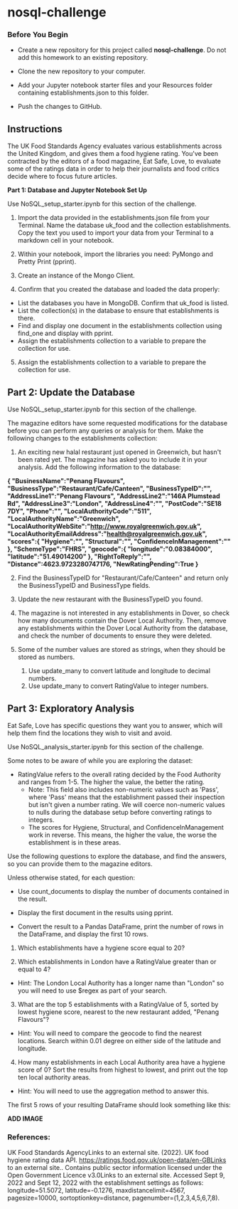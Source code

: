 # nosql-challenge

### Before You Begin
* Create a new repository for this project called **nosql-challenge**. Do not add this homework to an existing repository.

* Clone the new repository to your computer.

* Add your Jupyter notebook starter files and your Resources folder containing establishments.json to this folder.

* Push the changes to GitHub.

## Instructions
The UK Food Standards Agency evaluates various establishments across the United Kingdom, and gives them a food hygiene rating. You've been contracted by the editors of a food magazine, Eat Safe, Love, to evaluate some of the ratings data in order to help their journalists and food critics decide where to focus future articles.

**Part 1: Database and Jupyter Notebook Set Up**

Use NoSQL_setup_starter.ipynb for this section of the challenge.

1. Import the data provided in the establishments.json file from your Terminal. Name the database uk_food and the collection establishments. Copy the text you used to import your data from your Terminal to a markdown cell in your notebook.

2. Within your notebook, import the libraries you need: PyMongo and Pretty Print (pprint).

3. Create an instance of the Mongo Client.

4. Confirm that you created the database and loaded the data properly:

* List the databases you have in MongoDB. Confirm that uk_food is listed.
* List the collection(s) in the database to ensure that establishments is there.
* Find and display one document in the establishments collection using find_one and display with pprint.
* Assign the establishments collection to a variable to prepare the collection for use.

5. Assign the establishments collection to a variable to prepare the collection for use.

## Part 2: Update the Database

Use NoSQL_setup_starter.ipynb for this section of the challenge.

The magazine editors have some requested modifications for the database before you can perform any queries or analysis for them. Make the following changes to the establishments collection:

1. An exciting new halal restaurant just opened in Greenwich, but hasn't been rated yet. The magazine has asked you to include it in your analysis. Add the following information to the database:

  **{
    "BusinessName":"Penang Flavours",
    "BusinessType":"Restaurant/Cafe/Canteen",
    "BusinessTypeID":"",
    "AddressLine1":"Penang Flavours",
    "AddressLine2":"146A Plumstead Rd",
    "AddressLine3":"London",
    "AddressLine4":"",
    "PostCode":"SE18 7DY",
    "Phone":"",
    "LocalAuthorityCode":"511",
    "LocalAuthorityName":"Greenwich",
    "LocalAuthorityWebSite":"http://www.royalgreenwich.gov.uk",
    "LocalAuthorityEmailAddress":"health@royalgreenwich.gov.uk",
    "scores":{
        "Hygiene":"",
        "Structural":"",
        "ConfidenceInManagement":""
    },
    "SchemeType":"FHRS",
    "geocode":{
        "longitude":"0.08384000",
        "latitude":"51.49014200"
    },
    "RightToReply":"",
    "Distance":4623.9723280747176,
    "NewRatingPending":True
}**

2. Find the BusinessTypeID for "Restaurant/Cafe/Canteen" and return only the BusinessTypeID and BusinessType fields.

3. Update the new restaurant with the BusinessTypeID you found.

4. The magazine is not interested in any establishments in Dover, so check how many documents contain the Dover Local Authority. Then, remove any establishments within the Dover Local Authority from the database, and check the number of documents to ensure they were deleted.

5. Some of the number values are stored as strings, when they should be stored as numbers.

    1. Use update_many to convert latitude and longitude to decimal numbers.
    2. Use update_many to convert RatingValue to integer numbers.
  
## Part 3: Exploratory Analysis

Eat Safe, Love has specific questions they want you to answer, which will help them find the locations they wish to visit and avoid.

Use NoSQL_analysis_starter.ipynb for this section of the challenge.

Some notes to be aware of while you are exploring the dataset:

* RatingValue refers to the overall rating decided by the Food Authority and ranges from 1-5. The higher the value, the better the rating.
    * Note: This field also includes non-numeric values such as 'Pass', where 'Pass' means that the establishment passed their inspection but isn't given a number rating. We will coerce non-numeric values to nulls during the database setup before converting ratings to integers.
    * The scores for Hygiene, Structural, and ConfidenceInManagement work in reverse. This means, the higher the value, the worse the establishment is in these areas.
 
Use the following questions to explore the database, and find the answers, so you can provide them to the magazine editors.

Unless otherwise stated, for each question:

* Use count_documents to display the number of documents contained in the result.

* Display the first document in the results using pprint.

* Convert the result to a Pandas DataFrame, print the number of rows in the DataFrame, and display the first 10 rows.

1. Which establishments have a hygiene score equal to 20?

2. Which establishments in London have a RatingValue greater than or equal to 4?

* Hint: The London Local Authority has a longer name than "London" so you will need to use $regex as part of your search.

3. What are the top 5 establishments with a RatingValue of 5, sorted by lowest hygiene score, nearest to the new restaurant added, "Penang Flavours"?

* Hint: You will need to compare the geocode to find the nearest locations. Search within 0.01 degree on either side of the latitude and longitude.

4. How many establishments in each Local Authority area have a hygiene score of 0? Sort the results from highest to lowest, and print out the top ten local authority areas.

* Hint: You will need to use the aggregation method to answer this.

The first 5 rows of your resulting DataFrame should look something like this:

**ADD IMAGE**

### References:

UK Food Standards AgencyLinks to an external site. (2022). UK food hygiene rating data API. https://ratings.food.gov.uk/open-data/en-GBLinks to an external site.. Contains public sector information licensed under the Open Government Licence v3.0Links to an external site.
Accessed Sept 9, 2022 and Sept 12, 2022 with the establishment settings as follows: longitude=51.5072, latitude=-0.1276, maxdistancelimit=4567, pagesize=10000, sortoptionkey=distance, pagenumber=(1,2,3,4,5,6,7,8).

